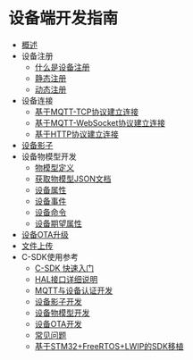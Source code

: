 # 设备端开发指南


* [概述](iot/uiot-core/device_develop_guide/sdkdownload)
* 设备注册
  * [什么是设备注册](iot/uiot-core/device_develop_guide/authenticate_devices/what_is_authenticate_devices)
  * [静态注册](iot/uiot-core/device_develop_guide/authenticate_devices/unique-certificate-per-device_authentication)
  * [动态注册](iot/uiot-core/device_develop_guide/authenticate_devices/unique-certificate-per-product_authentication)
* 设备连接
  * [基于MQTT-TCP协议建立连接](iot/uiot-core/device_develop_guide/deviceconnect/mqttconnect)
  * [基于MQTT-WebSocket协议建立连接](iot/uiot-core/device_develop_guide/deviceconnect/websocketconnect)
  * [基于HTTP协议建立连接](iot/uiot-core/device_develop_guide/deviceconnect/httpconnect)
* [设备影子](iot/uiot-core/device_develop_guide/device_shadow)
* 设备物模型开发
  * [物模型定义](iot/uiot-core/device_develop_guide/thingmode/what_is_thingmode)
  * [获取物模型JSON文档](iot/uiot-core/device_develop_guide/thingmode/get_json)
  * [设备属性](iot/uiot-core/device_develop_guide/thingmode/property)
  * [设备事件](iot/uiot-core/device_develop_guide/thingmode/event)
  * [设备命令](iot/uiot-core/device_develop_guide/thingmode/command)
  * [设备期望属性](iot/uiot-core/device_develop_guide/thingmode/desired)
* [设备OTA升级](iot/uiot-core/device_develop_guide/ota)
* [文件上传](iot/uiot-core/device_develop_guide/uploadfile)
* C-SDK使用参考
  * [C-SDK 快速入门](iot/uiot-core/device_develop_guide/c_sdk_example/csdkquickstart)
  * [HAL接口详细说明](iot/uiot-core/device_develop_guide/c_sdk_example/halinterface)
  * [MQTT与设备认证开发](iot/uiot-core/device_develop_guide/c_sdk_example/mqttinterface)
  * [设备影子开发](iot/uiot-core/device_develop_guide/c_sdk_example/deviceshadowinterface)
  * [设备物模型开发](iot/uiot-core/device_develop_guide/c_sdk_example/thingmodelinterface)
  * [设备OTA开发](iot/uiot-core/device_develop_guide/c_sdk_example/otainterface)
  * [常见问题](iot/uiot-core/device_develop_guide/c_sdk_example/commonerror)
  * [基于STM32+FreeRTOS+LWIP的SDK移植](iot/uiot-core/device_develop_guide/c_sdk_example/stm32_freertos_lwip_portingguide)
